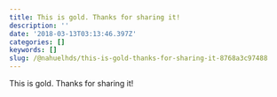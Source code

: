 ```yaml
---
title: This is gold. Thanks for sharing it!
description: ''
date: '2018-03-13T03:13:46.397Z'
categories: []
keywords: []
slug: /@nahuelhds/this-is-gold-thanks-for-sharing-it-8768a3c97488
---
```


This is gold. Thanks for sharing it!